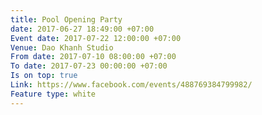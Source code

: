```yaml
---
title: Pool Opening Party
date: 2017-06-27 18:49:00 +07:00
Event date: 2017-07-22 12:00:00 +07:00
Venue: Dao Khanh Studio
From date: 2017-07-10 08:00:00 +07:00
To date: 2017-07-23 00:00:00 +07:00
Is on top: true
Link: https://www.facebook.com/events/488769384799982/
Feature type: white
---
```


